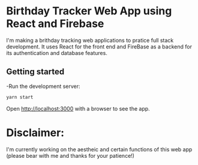 # Birthday Tracker Web App using React and Firebase
I'm making a brithday tracking web applications to pratice full stack development. It uses React for the front end and FireBase as a backend for its authentication and database features.

## Getting started

-Run the development server:

```bash
yarn start
```

Open [http://localhost:3000](http://localhost:3000) with a browser to see the app.

# Disclaimer:
I'm currently working on the aestheic and certain functions of this web app (please bear with me and thanks for your patience!)



